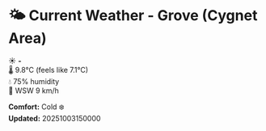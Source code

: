 # 🌤️ Current Weather - Grove (Cygnet Area)

☀️ **-**  
🌡️ 9.8°C (feels like 7.1°C)  
💧 75% humidity  
💨 WSW 9 km/h  

**Comfort:** Cold ❄️  
**Updated:** 20251003150000

